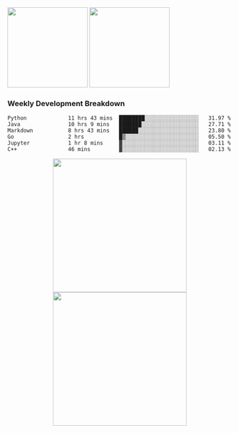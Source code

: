 <div>
  <img src = "https://github-readme-stats.vercel.app/api/top-langs/?username=Okabe-Rintarou-0&layout=compact&langs_count=8&hide=TeX,Makefile,CMake,Perl,Shell&theme=dracula" height="180px" />
  
  <img src = "https://github-readme-stats.vercel.app/api?username=Okabe-Rintarou-0&show_icons=true&theme=dracula" height="180px" />
  
</div>

### Weekly Development Breakdown
<!--START_SECTION:waka-->

```text
Python             11 hrs 43 mins  ████████░░░░░░░░░░░░░░░░░   31.97 %
Java               10 hrs 9 mins   ███████░░░░░░░░░░░░░░░░░░   27.71 %
Markdown           8 hrs 43 mins   ██████░░░░░░░░░░░░░░░░░░░   23.80 %
Go                 2 hrs           █▒░░░░░░░░░░░░░░░░░░░░░░░   05.50 %
Jupyter            1 hr 8 mins     ▓░░░░░░░░░░░░░░░░░░░░░░░░   03.11 %
C++                46 mins         ▓░░░░░░░░░░░░░░░░░░░░░░░░   02.13 %
```

<!--END_SECTION:waka-->

<p align="center">
    <img src="https://wakatime.com/share/@c0fc2eae-3121-4f9e-8064-2a0f57352f62/e973be70-27aa-421b-88f5-96824ac76947.svg" height="300em"/>
    <img src="https://wakatime.com/share/@c0fc2eae-3121-4f9e-8064-2a0f57352f62/602e3ec4-11ce-4368-87bc-684fd89aaebb.svg" height="300em"/>
</p>


